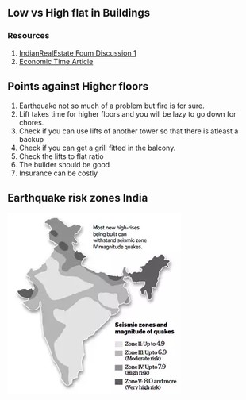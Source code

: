 ## Low vs High flat in Buildings

### Resources

1. [IndianRealEstate Foum Discussion 1](https://www.indianrealestateforum.com/forum/city-forums/ncr-real-estate/noida-real-estate/14490-high-floors-and-low-floors-premium-opposite-thinking-to-mumbai/page6?t=16754)
2. [Economic Time Article](https://economictimes.indiatimes.com/realty-trends/residential-skyscrapers-is-high-rise-living-for-you/articleshow/7742536.cms?curpg=1)



## Points against Higher floors

1. Earthquake not so much of a problem but fire is for sure.
2. Lift takes time for higher floors and you will be lazy to go down for chores.
3. Check if you can use lifts of another tower so that there is atleast a backup
4. Check if you can get a grill fitted in the balcony.
5. Check the lifts to flat ratio
6. The builder should be good
7. Insurance can be costly

## Earthquake risk zones India

![Residential skyscrapers: Is high-rise living for you?](assets/india-map.jpg)

